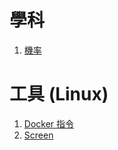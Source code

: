 # 學科
1. [機率](math\probability)

# 工具 (Linux)
1. [Docker 指令](tools\docker)
1. [Screen](tools\screen)
